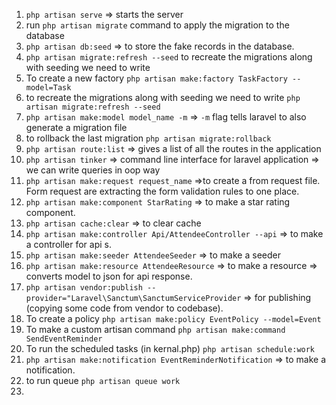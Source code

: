1. `php artisan serve` => starts the server
2.  run `php artisan migrate` command to apply the migration to the database 
3. `php artisan db:seed` => to store the fake records in the database.
4. `php artisan migrate:refresh --seed` to recreate the migrations along with seeding we need to write
5. To create a new factory `php artisan make:factory TaskFactory --model=Task`
6. to recreate the migrations along with seeding we need to write `php artisan migrate:refresh --seed`
7. `php artisan make:model model_name -m` => `-m` flag tells laravel to also generate a migration file
8. to rollback the last migration `php artisan migrate:rollback`
9. `php artisan route:list` => gives a list of all the routes in the application
10. `php artisan tinker` => command line interface for laravel application => we can write queries in oop way
11. `php artisan make:request request_name` =>to create a from request file. Form request are extracting the form validation rules to one place. 
12. `php artisan make:component StarRating` => to make a star rating component.
13. `php artisan cache:clear` => to clear cache
14. `php artisan make:controller Api/AttendeeController --api` => to make a controller for api s.
15. `php artisan make:seeder AttendeeSeeder` => to make a seeder
16. `php artisan make:resource AttendeeResource` => to make a resource => converts model to json for api response.
17. `php artisan vendor:publish --provider="Laravel\Sanctum\SanctumServiceProvider` => for publishing (copying some code from vendor to codebase).
18. To create a policy `php artisan make:policy EventPolicy --model=Event`
19. To make a custom artisan command `php artisan make:command SendEventReminder`
20. To run the scheduled tasks (in kernal.php) `php artisan schedule:work`
21. `php artisan make:notification EventReminderNotification` => to make a notification.
22. to run queue `php artisan queue work`
23. 

